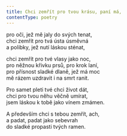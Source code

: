 ```yaml
---
title: Chci zemřít pro tvou krásu, paní má,
contentType: poetry
---
```


<section>

pro oči, jež mě jaly do svých tenat,  
chci zemřít pro tvá ústa úsměvná  
a polibky, jež nutí láskou sténat,

</section>

<section>

chci zemřít pro tvé vlasy jako noc,  
pro něžnou křivku prsů, pro krok laní,  
pro přísnost sladké dlaně, jež má moc  
mě rázem uzdravit i na smrt ranit.

</section>

<section>

Pro samet pleti tvé chci život dát,  
chci pro tvou něhu věčně umírat,  
jsem láskou k tobě jako vínem zmámen.

</section>

<section>

A především chci s tebou zemřít, ach,  
a padat, padat jako sebevrah  
do sladké propasti tvých ramen.

</section>
